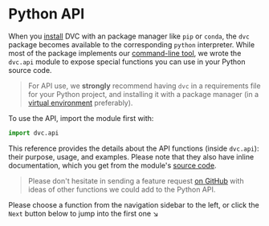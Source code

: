 # Python API

When you [install](/doc/install) DVC with an package manager like `pip` or
`conda`, the `dvc` package becomes available to the corresponding `python`
interpreter. While most of the package implements our
[command-line tool](/doc/command-reference), we wrote the `dvc.api` module to
expose special functions you can use in your Python source code.

> For API use, we **strongly** recommend having `dvc` in a requirements file for
> your Python project, and installing it with a package manager (in a
> [virtual environment](https://packaging.python.org/tutorials/installing-packages/#creating-virtual-environments)
> preferably).

To use the API, import the module first with:

```py
import dvc.api
```

This reference provides the details about the API functions (inside `dvc.api`):
their purpose, usage, and examples. Please note that they also have inline
documentation, which you get from the module's
[source code](https://github.com/iterative/dvc/blob/master/dvc/api.py).

> Please don't hesitate in sending a feature request
> [on GitHub](https://github.com/iterative/dvc.org/issues) with ideas of other
> functions we could add to the Python API.

Please choose a function from the navigation sidebar to the left, or click the
`Next` button below to jump into the first one ↘
